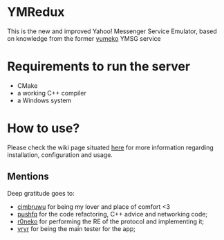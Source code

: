 # YMRedux

This is the new and improved Yahoo! Messenger Service Emulator, based on knowledge from the former [yumeko](https://github.com/r0neko/yumeko) YMSG service

# Requirements to run the server

- CMake
- a working C++ compiler
- a Windows system

# How to use?

Please check the wiki page situated [here](here.png) for more information regarding installation, configuration and usage.

## Mentions

Deep gratitude goes to:
- [cimbruwu](https://github.com/cimbruwu) for being my lover and place of comfort <3
- [pushfq](https://github.com/pushfq) for the code refactoring, C++ advice and networking code;
- [r0neko](https://github.com/r0neko) for performing the RE of the protocol and implementing it;
- [yryr](https://github.com/yryr) for being the main tester for the app;